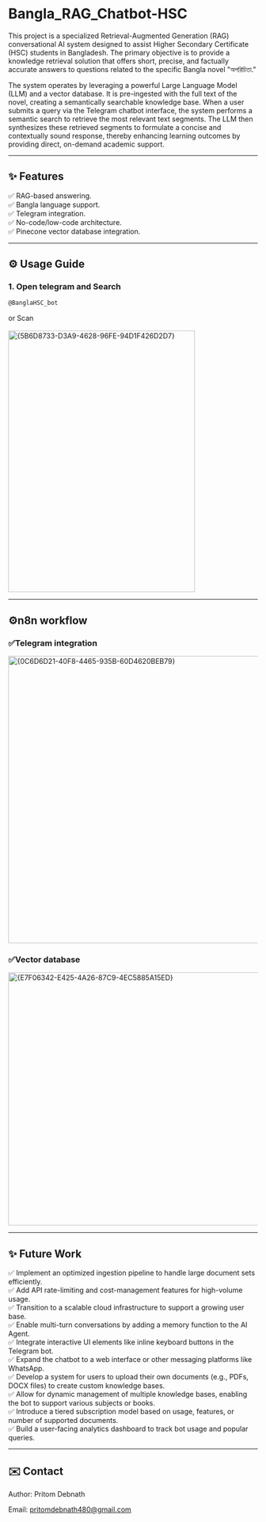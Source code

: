 # Bangla_RAG_Chatbot-HSC
This project is a specialized Retrieval-Augmented Generation (RAG) conversational AI system designed to assist Higher Secondary Certificate (HSC) students in Bangladesh. The primary objective is to provide a knowledge retrieval solution that offers short, precise, and factually accurate answers to questions related to the specific Bangla novel "অপরিচিতা."

The system operates by leveraging a powerful Large Language Model (LLM) and a vector database. It is pre-ingested with the full text of the novel, creating a semantically searchable knowledge base. When a user submits a query via the Telegram chatbot interface, the system performs a semantic search to retrieve the most relevant text segments. The LLM then synthesizes these retrieved segments to formulate a concise and contextually sound response, thereby enhancing learning outcomes by providing direct, on-demand academic support.

---

## ✨ Features

✅ RAG-based answering. <br>
✅ Bangla language support.<br>
✅ Telegram integration.<br>
✅ No-code/low-code architecture.<br>
✅ Pinecone vector database integration.<br>

---

## ⚙️ Usage Guide

### 1. Open telegram and Search
```bash
@BanglaHSC_bot
```
or Scan <br> <br>
<img width="377" height="528" alt="{5B6D8733-D3A9-4628-96FE-94D1F426D2D7}" src="https://github.com/user-attachments/assets/31d11721-1eba-4222-86f1-91b5d70436e0" />
<br>

---

## ⚙️n8n workflow 

### ✅Telegram integration
<img width="1448" height="580" alt="{0C6D6D21-40F8-4465-935B-60D4620BEB79}" src="https://github.com/user-attachments/assets/0d5e8b6e-3427-4dab-9ced-58662d242793" />

### ✅Vector database
<img width="1412" height="511" alt="{E7F06342-E425-4A26-87C9-4EC5885A15ED}" src="https://github.com/user-attachments/assets/5e927088-3882-4cc7-bb28-6dff62609e0f" />

---

## ✨ Future Work
✅ Implement an optimized ingestion pipeline to handle large document sets efficiently. <br>
✅ Add API rate-limiting and cost-management features for high-volume usage.<br>
✅ Transition to a scalable cloud infrastructure to support a growing user base.<br>
✅ Enable multi-turn conversations by adding a memory function to the AI Agent.<br>
✅ Integrate interactive UI elements like inline keyboard buttons in the Telegram bot.<br>
✅ Expand the chatbot to a web interface or other messaging platforms like WhatsApp.<br>
✅ Develop a system for users to upload their own documents (e.g., PDFs, DOCX files) to create custom knowledge bases.<br>
✅ Allow for dynamic management of multiple knowledge bases, enabling the bot to support various subjects or books.<br>
✅ Introduce a tiered subscription model based on usage, features, or number of supported documents.<br>
✅ Build a user-facing analytics dashboard to track bot usage and popular queries.<br>

---

## ✉️ Contact
Author: Pritom Debnath

Email: pritomdebnath480@gmail.com
